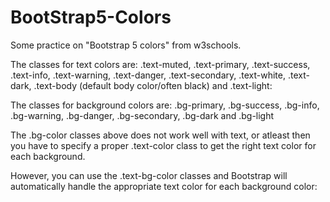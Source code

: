 # BootStrap5-Colors

Some practice on "Bootstrap 5 colors" from w3schools.

The classes for text colors are: .text-muted, .text-primary, .text-success, .text-info, .text-warning, .text-danger, .text-secondary, .text-white, .text-dark, .text-body (default body color/often black) and .text-light:

The classes for background colors are: .bg-primary, .bg-success, .bg-info, .bg-warning, .bg-danger, .bg-secondary, .bg-dark and .bg-light

The .bg-color classes above does not work well with text, or atleast then you have to specify a proper .text-color class to get the right text color for each background.

However, you can use the .text-bg-color classes and Bootstrap will automatically handle the appropriate text color for each background color:
